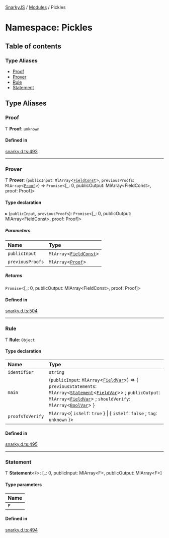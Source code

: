[SnarkyJS](../README.md) / [Modules](../modules.md) / Pickles

# Namespace: Pickles

## Table of contents

### Type Aliases

- [Proof](Pickles.md#proof)
- [Prover](Pickles.md#prover)
- [Rule](Pickles.md#rule)
- [Statement](Pickles.md#statement)

## Type Aliases

### Proof

Ƭ **Proof**: `unknown`

#### Defined in

[snarky.d.ts:493](https://github.com/o1-labs/snarkyjs/blob/fdc740a/src/snarky.d.ts#L493)

___

### Prover

Ƭ **Prover**: (`publicInput`: `MlArray`<[`FieldConst`](../modules.md#fieldconst-1)\>, `previousProofs`: `MlArray`<[`Proof`](Pickles.md#proof)\>) => `Promise`<[\_: 0, publicOutput: MlArray<FieldConst\>, proof: Proof]\>

#### Type declaration

▸ (`publicInput`, `previousProofs`): `Promise`<[\_: 0, publicOutput: MlArray<FieldConst\>, proof: Proof]\>

##### Parameters

| Name | Type |
| :------ | :------ |
| `publicInput` | `MlArray`<[`FieldConst`](../modules.md#fieldconst-1)\> |
| `previousProofs` | `MlArray`<[`Proof`](Pickles.md#proof)\> |

##### Returns

`Promise`<[\_: 0, publicOutput: MlArray<FieldConst\>, proof: Proof]\>

#### Defined in

[snarky.d.ts:504](https://github.com/o1-labs/snarkyjs/blob/fdc740a/src/snarky.d.ts#L504)

___

### Rule

Ƭ **Rule**: `Object`

#### Type declaration

| Name | Type |
| :------ | :------ |
| `identifier` | `string` |
| `main` | (`publicInput`: `MlArray`<[`FieldVar`](../modules.md#fieldvar-1)\>) => { `previousStatements`: `MlArray`<[`Statement`](Pickles.md#statement)<[`FieldVar`](../modules.md#fieldvar-1)\>\> ; `publicOutput`: `MlArray`<[`FieldVar`](../modules.md#fieldvar-1)\> ; `shouldVerify`: `MlArray`<[`BoolVar`](../modules.md#boolvar)\>  } |
| `proofsToVerify` | `MlArray`<{ `isSelf`: ``true``  } \| { `isSelf`: ``false`` ; `tag`: `unknown`  }\> |

#### Defined in

[snarky.d.ts:495](https://github.com/o1-labs/snarkyjs/blob/fdc740a/src/snarky.d.ts#L495)

___

### Statement

Ƭ **Statement**<`F`\>: [\_: 0, publicInput: MlArray<F\>, publicOutput: MlArray<F\>]

#### Type parameters

| Name |
| :------ |
| `F` |

#### Defined in

[snarky.d.ts:494](https://github.com/o1-labs/snarkyjs/blob/fdc740a/src/snarky.d.ts#L494)
